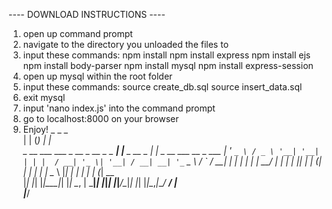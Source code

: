 ---- DOWNLOAD INSTRUCTIONS ----
1. open up command prompt
2. navigate to the directory you unloaded the files to
3. input these commands:
npm install
npm install express
npm install ejs
npm install body-parser
npm install mysql
npm install express-session
4. open up mysql within the root folder
5. input these commands:
source create_db.sql
source insert_data.sql
6. exit mysql
7. input 'nano index.js' into the command prompt
8. go to localhost:8000 on your browser
9. Enjoy!
                                        _          _     _                       
                                       | |        (_)   | |                      
  _ __ ___   ___ _ __ _ __ _   _    ___| |__  _ __ _ ___| |_ _ __ ___   __ _ ___ 
 | '_ ` _ \ / _ \ '__| '__| | | |  / __| '_ \| '__| / __| __| '_ ` _ \ / _` / __|
 | | | | | |  __/ |  | |  | |_| | | (__| | | | |  | \__ \ |_| | | | | | (_| \__ \
 |_| |_| |_|\___|_|  |_|   \__, |  \___|_| |_|_|  |_|___/\__|_| |_| |_|\__,_|___/
                            __/ |                                                
                           |___/                                                 